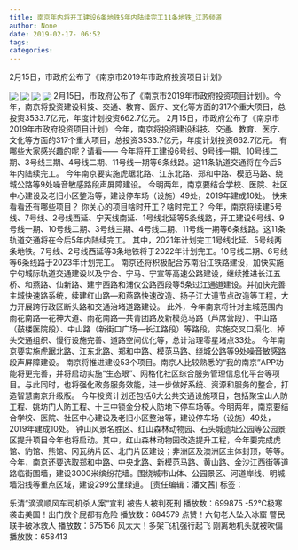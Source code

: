 ```yaml
---
title: 南京年内将开工建设6条地铁5年内陆续完工11条地铁_江苏频道
author: None
date: 2019-02-17- 06:52
tags: 
categories: 
---
```

2月15日，市政府公布了《南京市2019年市政府投资项目计划》
<!-- more -->
                
<img align="center" border="0" src="http://p1.ifengimg.com/a/2019_08/ca1768650211e23_size42_w750_h745.webp" />
                
<img align="center" border="0" src="http://p2.ifengimg.com/a/2019_08/6bc9fc465dc2e74_size114_w721_h2001.webp" />
            
<img align="center" border="0" src="http://p3.ifengimg.com/a/2019_08/95f875450c282de_size42_w720_h432.webp" />
<img align="center" border="0" src="http://p2.ifengimg.com/a/2016/0810/204c433878d5cf9size1_w16_h16.png" />
2月15日，市政府公布了《南京市2019年市政府投资项目计划》。今年，南京将投资建设科技、交通、教育、医疗、文化等方面的317个重大项目，总投资3533.7亿元，年度计划投资662.7亿元。
2月15日，市政府公布了《南京市2019年市政府投资项目计划》
今年，南京将投资建设科技、交通、教育、医疗、文化等方面的317个重大项目，总投资3533.7亿元，年度计划投资662.7亿元。
有哪些大家感兴趣的呢？请看——
今年将开工建设6号线、9号线一期、10号线二期、3号线三期、4号线二期、11号线一期等6条线路。这11条轨道交通将在今后5年内陆续完工。
今年南京要实施虎踞北路、江东北路、郑和中路、模范马路、绕城公路等9处噪音敏感路段声屏障建设。
今明两年，南京要结合学校、医院、社区中心建设及老旧小区整治等，建设停车场（设施）49处，2019年建成10处。
快来看看还有哪些项目？
你关心的项目啥时开工？啥时完工？
今年，南京将续建5号线、7号线、2号线西延、宁天线南延、1号线北延等5条线路，开工建设6号线、9号线一期、10号线二期、3号线三期、4号线二期、11号线一期等6条线路。这11条轨道交通将在今后5年内陆续完工。
其中，2021年计划完工1号线北延、5号线两条地铁。7号线、2号线西延等3条地铁将于2022年计划完工。10号线二期、6号线等6条线路于2023年计划完工。
南京还将积极配合苏南沿江铁路建设，加快实施宁句城际轨道交通建设以及宁合、宁马、宁宣等高速公路建设，继续推进长江五桥、和燕路、仙新路、建宁西路和浦仪公路西段等5条过江通道建设。并加快完善主城快速路系统，续建红山路—和燕路快速改造、扬子江大道节点改造等工程，大力开展跨行政区断头路和交通治堵道路建设。
此外，今年南京将针对主城范围内雨花南路—花神大道、雨花南路—共青团路及新模范马路（芦席营段）、中山路（鼓楼医院段）、中山路（新街口广场—长江路段）等路段，实施交叉口渠化、掉头交通组织、慢行设施完善、道路空间优化等，总计治理零星堵点33处。
今年南京要实施虎踞北路、江东北路、郑和中路、模范马路、绕城公路等9处噪音敏感路段声屏障建设。
南京将推进建设53个项目。南京人比较熟悉的“我的南京”APP功能将更完善，并将启动实施“生态眼”、网格化社区综合服务管理信息化平台等项目。与此同时，也将强化政务服务效能，进一步做好系统、资源和服务的整合，打造智慧南京升级版。
今年投资计划还包括6大公共交通设施项目，包括聚宝山人防工程、姚坊门人防工程、十三中锁金分校人防地下停车场等。今明两年，南京要结合学校、医院、社区中心建设及老旧小区整治等，建设停车场（设施）49处，2019年建成10处。
钟山风景名胜区、红山森林动物园、石头城遗址公园等公园景区提升项目今年也将启动。其中，红山森林动物园改造提升工程，今年要完成虎馆、豹馆、熊馆、冈瓦纳片区、北门片区建设；非洲区及澳洲区主体封顶，等等。
今年，南京还要选取郑和中路、中央北路、新模范马路、黄山路、金沙江西街等道路临街围墙，建设3000米缤纷花墙。围绕城市山体、公园景区、河道岸线、明城墙沿线等重点区域，建设299公里绿道。
[责任编辑：潘文茜]
标签：
 
 
             
乐清“滴滴顺风车司机杀人案“宣判 被告人被判死刑
播放数：699875
-52℃极寒袭击美国！出门放个屁都有危险
播放数：684579
点赞！六旬老人坠入冰窟 警民联手破冰救人
播放数：675156
风太大！多架飞机强行起飞 刚离地机头就被吹偏
播放数：658413
